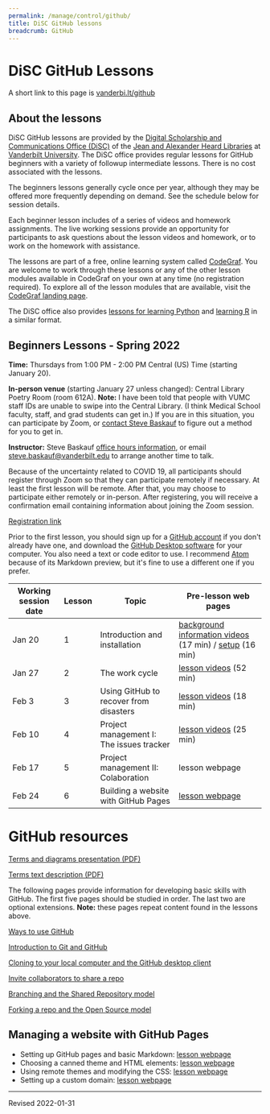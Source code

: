 ```yaml
---
permalink: /manage/control/github/
title: DiSC GitHub lessons
breadcrumb: GitHub
---
```


# DiSC GitHub Lessons

A short link to this page is [vanderbi.lt/github](http://vanderbi.lt/github)

## About the lessons

DiSC GitHub lessons are provided by the [Digital Scholarship and Communications Office (DiSC)](https://www.library.vanderbilt.edu/scholarly/) of the [Jean and Alexander Heard Libraries](https://www.library.vanderbilt.edu/) at [Vanderbilt University](https://www.vanderbilt.edu/).  The DiSC office provides regular lessons for GitHub beginners with a variety of followup intermediate lessons.  There is no cost associated with the lessons.

The beginners lessons generally cycle once per year, although they may be offered more frequently depending on demand.  See the schedule below for session details.  

Each beginner lesson includes of a series of videos and homework assignments. The live working sessions provide an opportunity for participants to ask questions about the lesson videos and homework, or to work on the homework with assistance. 

The lessons are part of a free, online learning system called [CodeGraf](../../../script/codegraf). You are welcome to work through these lessons or any of the other lesson modules available in CodeGraf on your own at any time (no registration required). To explore all of the lesson modules that are available, visit the [CodeGraf landing page](../../../script/codegraf). 

The DiSC office also provides [lessons for learning Python](http://vanderbi.lt/py) and [learning R](http://vanderbi.lt/r) in a similar format.

## Beginners Lessons - Spring 2022 

**Time:** Thursdays from 1:00 PM - 2:00 PM Central (US) Time (starting January 20).

**In-person venue** (starting January 27 unless changed): Central Library Poetry Room (room 612A). **Note:** I have been told that people with VUMC staff IDs are unable to swipe into the Central Library. (I think Medical School faculty, staff, and grad students can get in.)  If you are in this situation, you can participate by Zoom, or [contact Steve Baskauf](mailto:steve.baskauf@vanderbilt.edu) to figure out a method for you to get in.

**Instructor:** Steve Baskauf [office hours information](https://www.library.vanderbilt.edu/disc/officehours), or email [steve.baskauf@vanderbilt.edu](mailto:steve.baskauf@vanderbilt.edu) to arrange another time to talk.

Because of the uncertainty related to COVID 19, all participants should register through Zoom so that they can participate remotely if necessary. At least the first lesson will be remote. After that, you may choose to participate either remotely or in-person. After registering, you will receive a confirmation email containing information about joining the Zoom session. 

[Registration link](https://vanderbilt.zoom.us/meeting/register/tJUvceqsqjwsH9AQn7LTAXYNJH3i_dDB9Ck-)

Prior to the first lesson, you should sign up for a [GitHub account](https://github.com/) if you don't already have one, and download the [GitHub Desktop software](https://desktop.github.com/) for your computer. You also need a text or code editor to use. I recommend [Atom](https://atom.io/) because of its Markdown preview, but it's fine to use a different one if you prefer.

| Working session date | Lesson | Topic | Pre-lesson web pages |
|---|---|---|---|
| Jan 20 | 1 | Introduction and installation | [background information videos](../../../script/codegraf/015/) (17 min) / [setup](../../../script/codegraf/016/) (16 min) |
| Jan 27 | 2 | The work cycle | [lesson videos](../../../script/codegraf/018/) (52 min) |
| Feb 3 | 3 | Using GitHub to recover from disasters | [lesson videos](../../../script/codegraf/019/) (18 min) |
| Feb 10 | 4 | Project management I: The issues tracker | [lesson videos](../../../script/codegraf/041/) (25 min) |
| Feb 17 | 5 | Project management II: Colaboration | lesson webpage|
| Feb 24 | 6 | Building a website with GitHub Pages | [lesson webpage](pages/) |


# GitHub resources

[Terms and diagrams presentation (PDF)](git_terms_diagrams_pages.pdf)

[Terms text description (PDF)](github_terms.pdf)

The following pages provide information for developing basic skills with GitHub.  The first five pages should be studied in order.  The last two are optional extensions. **Note:** these pages repeat content found in the lessons above.

[Ways to use GitHub](ways/)

[Introduction to Git and GitHub](intro/)

[Cloning to your local computer and the GitHub desktop client](clone/)

[Invite collaborators to share a repo](collaborators/)

[Branching and the Shared Repository model](branch/)

[Forking a repo and the Open Source model](fork/)

## Managing a website with GitHub Pages

- Setting up GitHub pages and basic Markdown: [lesson webpage](pages/)
- Choosing a canned theme and HTML elements: [lesson webpage](pages-themes/)
- Using remote themes and modifying the CSS: [lesson webpage](pages-remotes/)
- Setting up a custom domain: [lesson webpage](pages-urls/)

----
Revised 2022-01-31
